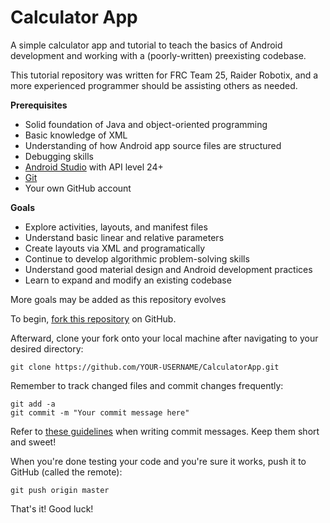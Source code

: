 # Calculator App

A simple calculator app and tutorial to teach the basics of Android development and working with a (poorly-written) preexisting codebase.

This tutorial repository was written for FRC Team 25, Raider Robotix, and a more experienced programmer should be assisting others as needed. 

**Prerequisites**

* Solid foundation of Java and object-oriented programming
* Basic knowledge of XML 
* Understanding of how Android app source files are structured
* Debugging skills
* [Android Studio](https://developer.android.com/studio/) with API level 24+
* [Git](https://git-scm.com/)
* Your own GitHub account

**Goals**

* Explore activities, layouts, and manifest files
* Understand basic linear and relative parameters
* Create layouts via XML and programatically
* Continue to develop algorithmic problem-solving skills
* Understand good material design and Android development practices
* Learn to expand and modify an existing codebase

More goals may be added as this repository evolves

To begin, [fork this repository](https://guides.github.com/activities/forking/) on GitHub.

Afterward, clone your fork onto your local machine after navigating to your desired directory:

```
git clone https://github.com/YOUR-USERNAME/CalculatorApp.git
```

Remember to track changed files and commit changes frequently:

```
git add -a
git commit -m "Your commit message here"
```

Refer to [these guidelines](https://gist.github.com/robertpainsi/b632364184e70900af4ab688decf6f53) when writing commit messages. Keep them short and sweet!

When you're done testing your code and you're sure it works, push it to GitHub (called the remote):

```
git push origin master
```

That's it! Good luck!
